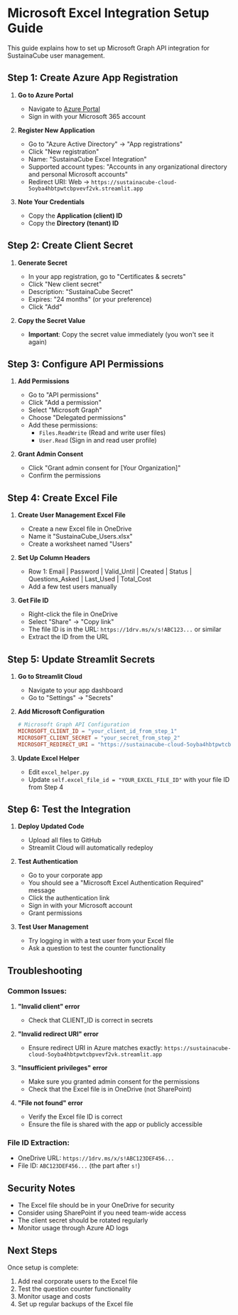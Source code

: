 # Microsoft Excel Integration Setup Guide

This guide explains how to set up Microsoft Graph API integration for SustainaCube user management.

## Step 1: Create Azure App Registration

1. **Go to Azure Portal**
   - Navigate to [Azure Portal](https://portal.azure.com/)
   - Sign in with your Microsoft 365 account

2. **Register New Application**
   - Go to "Azure Active Directory" → "App registrations"
   - Click "New registration"
   - Name: "SustainaCube Excel Integration"
   - Supported account types: "Accounts in any organizational directory and personal Microsoft accounts"
   - Redirect URI: Web → `https://sustainacube-cloud-5oyba4hbtpwtcbpvevf2vk.streamlit.app`

3. **Note Your Credentials**
   - Copy the **Application (client) ID**
   - Copy the **Directory (tenant) ID**

## Step 2: Create Client Secret

1. **Generate Secret**
   - In your app registration, go to "Certificates & secrets"
   - Click "New client secret"
   - Description: "SustainaCube Secret"
   - Expires: "24 months" (or your preference)
   - Click "Add"

2. **Copy the Secret Value**
   - **Important**: Copy the secret value immediately (you won't see it again)

## Step 3: Configure API Permissions

1. **Add Permissions**
   - Go to "API permissions"
   - Click "Add a permission"
   - Select "Microsoft Graph"
   - Choose "Delegated permissions"
   - Add these permissions:
     - `Files.ReadWrite` (Read and write user files)
     - `User.Read` (Sign in and read user profile)

2. **Grant Admin Consent**
   - Click "Grant admin consent for [Your Organization]"
   - Confirm the permissions

## Step 4: Create Excel File

1. **Create User Management Excel File**
   - Create a new Excel file in OneDrive
   - Name it "SustainaCube_Users.xlsx"
   - Create a worksheet named "Users"

2. **Set Up Column Headers**
   - Row 1: Email | Password | Valid_Until | Created | Status | Questions_Asked | Last_Used | Total_Cost
   - Add a few test users manually

3. **Get File ID**
   - Right-click the file in OneDrive
   - Select "Share" → "Copy link"
   - The file ID is in the URL: `https://1drv.ms/x/s!ABC123...` or similar
   - Extract the ID from the URL

## Step 5: Update Streamlit Secrets

1. **Go to Streamlit Cloud**
   - Navigate to your app dashboard
   - Go to "Settings" → "Secrets"

2. **Add Microsoft Configuration**
   ```toml
   # Microsoft Graph API Configuration
   MICROSOFT_CLIENT_ID = "your_client_id_from_step_1"
   MICROSOFT_CLIENT_SECRET = "your_secret_from_step_2"
   MICROSOFT_REDIRECT_URI = "https://sustainacube-cloud-5oyba4hbtpwtcbpvevf2vk.streamlit.app"
   ```

3. **Update Excel Helper**
   - Edit `excel_helper.py`
   - Update `self.excel_file_id = "YOUR_EXCEL_FILE_ID"` with your file ID from Step 4

## Step 6: Test the Integration

1. **Deploy Updated Code**
   - Upload all files to GitHub
   - Streamlit Cloud will automatically redeploy

2. **Test Authentication**
   - Go to your corporate app
   - You should see a "Microsoft Excel Authentication Required" message
   - Click the authentication link
   - Sign in with your Microsoft account
   - Grant permissions

3. **Test User Management**
   - Try logging in with a test user from your Excel file
   - Ask a question to test the counter functionality

## Troubleshooting

### Common Issues:

1. **"Invalid client" error**
   - Check that CLIENT_ID is correct in secrets

2. **"Invalid redirect URI" error**
   - Ensure redirect URI in Azure matches exactly: `https://sustainacube-cloud-5oyba4hbtpwtcbpvevf2vk.streamlit.app`

3. **"Insufficient privileges" error**
   - Make sure you granted admin consent for the permissions
   - Check that the Excel file is in OneDrive (not SharePoint)

4. **"File not found" error**
   - Verify the Excel file ID is correct
   - Ensure the file is shared with the app or publicly accessible

### File ID Extraction:
- OneDrive URL: `https://1drv.ms/x/s!ABC123DEF456...`
- File ID: `ABC123DEF456...` (the part after `s!`)

## Security Notes

- The Excel file should be in your OneDrive for security
- Consider using SharePoint if you need team-wide access
- The client secret should be rotated regularly
- Monitor usage through Azure AD logs

## Next Steps

Once setup is complete:
1. Add real corporate users to the Excel file
2. Test the question counter functionality
3. Monitor usage and costs
4. Set up regular backups of the Excel file
